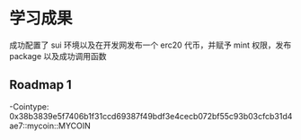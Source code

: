 # 学习成果

成功配置了 sui 环境以及在开发网发布一个 erc20 代币，并赋予 mint 权限，发布 package 以及成功调用函数

## Roadmap 1

-Cointype:
0x38b3839e5f7406b1f31ccd69387f49bdf3e4cecb072bf55c93b03cfcb31d4ae7::mycoin::MYCOIN
